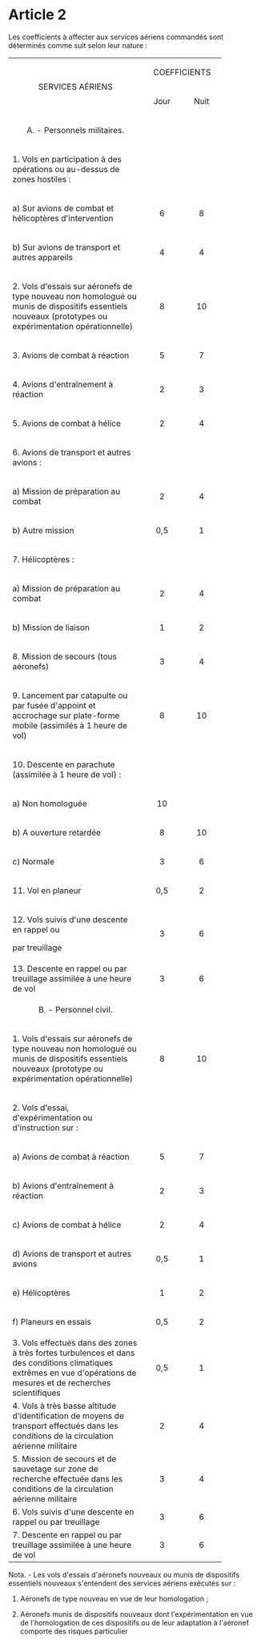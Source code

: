 # Article 2

Les coefficients à affecter aux services aériens commandés sont déterminés comme suit selon leur nature :

<table>
<tbody>
<tr>
<td rowspan="2" width="252">
<p align="center">SERVICES AÉRIENS</p>
</td>
<td colspan="2" width="126">
<p align="center">COEFFICIENTS</p>
</td>
</tr>
<tr>
<td width="62">
<p align="center">Jour</p>
</td>
<td width="64">
<p align="center">Nuit</p>
</td>
</tr>
<tr>
<td width="252">
<p align="center">A. - Personnels militaires.</p>
</td>
<td width="62">
<br/>
<br/>
</td>
<td width="64">
<br/>
<br/>
</td>
</tr>
<tr>
<td width="252">
<p>1. Vols en participation à des opérations ou au-dessus de zones hostiles :</p>
</td>
<td width="62">
<br/>
<br/>
</td>
<td width="64">
<br/>
<br/>
</td>
</tr>
<tr>
<td width="252">
<p>a) Sur avions de combat et hélicoptères d'intervention</p>
</td>
<td width="62">
<p align="center">6</p>
</td>
<td width="64">
<p align="center">8</p>
</td>
</tr>
<tr>
<td width="252">
<p>b) Sur avions de transport et autres appareils</p>
</td>
<td width="62">
<p align="center">4</p>
</td>
<td width="64">
<p align="center">4</p>
</td>
</tr>
<tr>
<td width="252">
<p>2. Vols d'essais sur aéronefs de type nouveau non homologué ou munis de dispositifs essentiels nouveaux (prototypes ou expérimentation opérationnelle)</p>
</td>
<td width="62">
<p align="center">8</p>
</td>
<td width="64">
<p align="center">10</p>
</td>
</tr>
<tr>
<td width="252">
<p>3. Avions de combat à réaction</p>
</td>
<td width="62">
<p align="center">5</p>
</td>
<td width="64">
<p align="center">7</p>
</td>
</tr>
<tr>
<td width="252">
<p>4. Avions d'entraînement à réaction</p>
</td>
<td width="62">
<p align="center">2</p>
</td>
<td width="64">
<p align="center">3</p>
</td>
</tr>
<tr>
<td width="252">
<p>5. Avions de combat à hélice</p>
</td>
<td width="62">
<p align="center">2</p>
</td>
<td width="64">
<p align="center">4</p>
</td>
</tr>
<tr>
<td width="252">
<p>6. Avions de transport et autres avions :</p>
</td>
<td width="62">
<br/>
<br/>
</td>
<td width="64">
<br/>
<br/>
</td>
</tr>
<tr>
<td width="252">
<p>a) Mission de préparation au combat</p>
</td>
<td width="62">
<p align="center">2</p>
</td>
<td width="64">
<p align="center">4</p>
</td>
</tr>
<tr>
<td width="252">
<p>b) Autre mission</p>
</td>
<td width="62">
<p align="center">0,5</p>
</td>
<td width="64">
<p align="center">1</p>
</td>
</tr>
<tr>
<td width="252">
<p>7. Hélicoptères :</p>
</td>
<td width="62">
<br/>
<br/>
</td>
<td width="64">
<br/>
<br/>
</td>
</tr>
<tr>
<td width="252">
<p>a) Mission de préparation au combat</p>
</td>
<td width="62">
<p align="center">2</p>
</td>
<td width="64">
<p align="center">4</p>
</td>
</tr>
<tr>
<td width="252">
<p>b) Mission de liaison</p>
</td>
<td width="62">
<p align="center">1</p>
</td>
<td width="64">
<p align="center">2</p>
</td>
</tr>
<tr>
<td width="252">
<p>8. Mission de secours (tous aéronefs)</p>
</td>
<td width="62">
<p align="center">3</p>
</td>
<td width="64">
<p align="center">4</p>
</td>
</tr>
<tr>
<td width="252">
<p>9. Lancement par catapulte ou par fusée d'appoint et accrochage sur plate-forme mobile (assimilés à 1 heure de vol)</p>
</td>
<td width="62">
<p align="center">8</p>
</td>
<td width="64">
<p align="center">10</p>
</td>
</tr>
<tr>
<td width="252">
<p>10. Descente en parachute (assimilée à 1 heure de vol) :</p>
</td>
<td width="62">
<br/>
<br/>
</td>
<td width="64">
<br/>
<br/>
</td>
</tr>
<tr>
<td width="252">
<p>a) Non homologuée </p>
</td>
<td width="62">
<p align="center">10</p>
</td>
<td width="64">
<br/>
<br/>
</td>
</tr>
<tr>
<td width="252">
<p>b) A ouverture retardée</p>
</td>
<td width="62">
<p align="center">8</p>
</td>
<td width="64">
<p align="center">10</p>
</td>
</tr>
<tr>
<td width="252">
<p>c) Normale</p>
</td>
<td width="62">
<p align="center">3</p>
</td>
<td width="64">
<p align="center">6</p>
</td>
</tr>
<tr>
<td width="252">
<p>11. Vol en planeur</p>
</td>
<td width="62">
<p align="center">0,5</p>
</td>
<td width="64">
<p align="center">2</p>
</td>
</tr>
<tr>
<td>
<p>12. Vols suivis d'une descente en rappel ou </p>
<p>par treuillage </p>
</td>
<td align="center"> 3</td>
<td align="center"> 6</td>
</tr>
<tr>
<td>13. Descente en rappel ou par treuillage assimilée à une heure de vol </td>
<td align="center"> 3</td>
<td align="center"> 6</td>
</tr>
<tr>
<td width="252">
<p align="center">B. - Personnel civil.</p>
</td>
<td width="62">
<br/>
<br/>
</td>
<td width="64">
<br/>
<br/>
</td>
</tr>
<tr>
<td width="252">
<p>1. Vols d'essais sur aéronefs de type nouveau non homologué ou munis de dispositifs essentiels nouveaux (prototype ou expérimentation opérationnelle)</p>
</td>
<td width="62">
<p align="center">8</p>
</td>
<td width="64">
<p align="center">10</p>
</td>
</tr>
<tr>
<td width="252">
<p>2. Vols d'essai, d'expérimentation ou d'instruction sur :</p>
</td>
<td width="62">
<br/>
<br/>
</td>
<td width="64">
<br/>
<br/>
</td>
</tr>
<tr>
<td width="252">
<p>a) Avions de combat à réaction</p>
</td>
<td width="62">
<p align="center">5</p>
</td>
<td width="64">
<p align="center">7</p>
</td>
</tr>
<tr>
<td width="252">
<p>b) Avions d'entraînement à réaction</p>
</td>
<td width="62">
<p align="center">2</p>
</td>
<td width="64">
<p align="center">3</p>
</td>
</tr>
<tr>
<td width="252">
<p>c) Avions de combat à hélice</p>
</td>
<td width="62">
<p align="center">2</p>
</td>
<td width="64">
<p align="center">4</p>
</td>
</tr>
<tr>
<td width="252">
<p>d) Avions de transport et autres avions</p>
</td>
<td width="62">
<p align="center">0,5</p>
</td>
<td width="64">
<p align="center">1</p>
</td>
</tr>
<tr>
<td width="252">
<p>e) Hélicoptères </p>
</td>
<td width="62">
<p align="center">1</p>
</td>
<td width="64">
<p align="center">2</p>
</td>
</tr>
<tr>
<td width="252">
<p>f) Planeurs en essais</p>
</td>
<td width="62">
<p align="center">0,5</p>
</td>
<td width="64">
<p align="center">2</p>
</td>
</tr>
<tr>
<td>3. Vols effectués dans des zones à très fortes turbulences et dans des conditions climatiques extrêmes en vue d'opérations de mesures et de recherches scientifiques </td>
<td align="center"> 0,5</td>
<td align="center"> 1</td>
</tr>
<tr>
<td> 4. Vols à très basse altitude d'identification de moyens de transport effectués dans les conditions de la circulation aérienne militaire </td>
<td align="center"> 2<br/>
</td>
<td align="center"> 4<br/>
</td>
</tr>
<tr>
<td> 5. Mission de secours et de sauvetage sur zone de recherche effectuée dans les conditions de la circulation aérienne militaire<br/>
</td>
<td align="center"> 3<br/>
</td>
<td align="center"> 4<br/>
</td>
</tr>
<tr>
<td>6. Vols suivis d'une descente en rappel ou par treuillage <br/>
</td>
<td align="center"> 3<br/>
</td>
<td align="center"> 6<br/>
</td>
</tr>
<tr>
<td>7. Descente en rappel ou par treuillage assimilée à une heure de vol </td>
<td align="center"> 3</td>
<td align="center"> 6</td>
</tr>
</tbody>
</table>

Nota. - Les vols d'essais d'aéronefs nouveaux ou munis de dispositifs essentiels nouveaux s'entendent des services aériens exécutés sur :

1. Aéronefs de type nouveau en vue de leur homologation ;

2. Aéronefs munis de dispositifs nouveaux dont l'expérimentation en vue de l'homologation de ces dispositifs ou de leur adaptation à l'aéronef comporte des risques particulier
